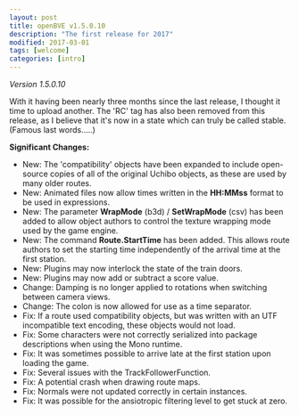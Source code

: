 ```yaml
---
layout: post
title: openBVE v1.5.0.10
description: "The first release for 2017"
modified: 2017-03-01
tags: [welcome]
categories: [intro]
---
```



*Version 1.5.0.10*

With it having been nearly three months since the last release, I thought it time to upload another.
The 'RC' tag has also been removed from this release, as I believe that it's now in a state which can truly be called stable. (Famous last words.....)

**Significant Changes:**
* New: The 'compatibility' objects have been expanded to include open-source copies of all of the original Uchibo objects, as these are used by many older routes.
* New: Animated files now allow times written in the __HH:MMss__ format to be used in expressions.
* New: The parameter __WrapMode__ (b3d) / __SetWrapMode__  (csv) has been added to allow object authors to control the texture wrapping mode used by the game engine.
* New: The command __Route.StartTime__ has been added. This allows route authors to set the starting time independently of the arrival time at the first station.
* New: Plugins may now interlock the state of the train doors.
* New: Plugins may now add or subtract a score value.
* Change: Damping is no longer applied to rotations when switching between camera views.
* Change: The colon is now allowed for use as a time separator.
* Fix: If a route used compatibility objects, but was written with an UTF incompatible text encoding, these objects would not load.
* Fix: Some characters were not correctly serialized into package descriptions when using the Mono runtime.
* Fix: It was sometimes possible to arrive late at the first station upon loading the game.
* Fix: Several issues with the TrackFollowerFunction.
* Fix: A potential crash when drawing route maps.
* Fix: Normals were not updated correctly in certain instances.
* Fix: It was possible for the ansiotropic filtering level to get stuck at zero.